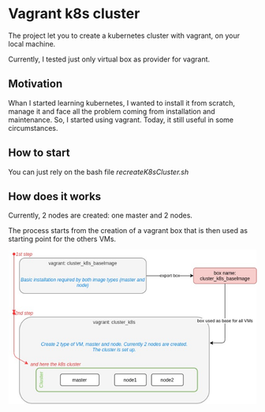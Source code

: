 # Vagrant k8s cluster

The project let you to create a kubernetes cluster with vagrant, on your local machine.

Currently, I tested just only virtual box as provider for vagrant.

## Motivation
Whan I started learning kubernetes, I wanted to install it from scratch, manage it and face all the problem coming from installation and maintenance. So, I started using vagrant.
Today, it still useful in some circumstances.


## How to start
You can just rely on the bash file *recreateK8sCluster.sh*

## How does it works
Currently, 2 nodes are created: one master and 2 nodes.

The process starts from the creation of a vagrant box that is then used as starting point for the others VMs.

![Vagrant boxes](./doc_images/vagrant_boxes.jpg)